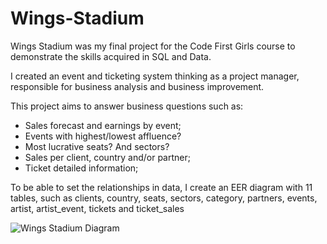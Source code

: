 # Wings-Stadium

Wings Stadium was my final project for the Code First Girls course to demonstrate the skills acquired in SQL and Data.

I created an event and ticketing system thinking as a project manager, responsible for business analysis and business improvement. 

This project aims to answer business questions such as:
- Sales forecast and earnings by event;
- Events with highest/lowest affluence?
- Most lucrative seats? And sectors?
- Sales per client, country and/or partner; 
- Ticket detailed information;


To be able to set the relationships in data, I create an EER diagram with 11 tables, such as clients, country, seats, sectors, category, partners, events, artist, artist_event, tickets and ticket_sales


![Wings Stadium Diagram](https://user-images.githubusercontent.com/48389153/177307866-6bffbe13-62b7-4e77-aee5-796bf70d3e05.png)
